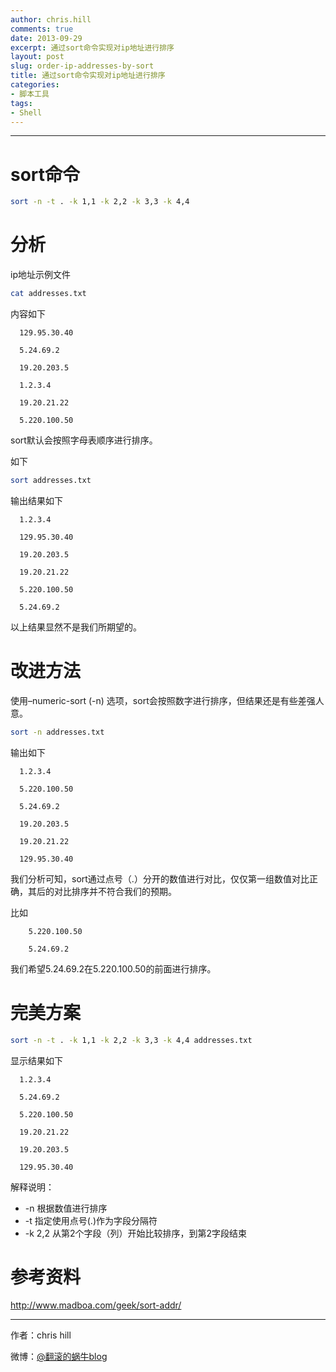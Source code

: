 ```yaml
---
author: chris.hill
comments: true
date: 2013-09-29
excerpt: 通过sort命令实现对ip地址进行排序
layout: post
slug: order-ip-addresses-by-sort
title: 通过sort命令实现对ip地址进行排序
categories:
- 脚本工具
tags:
- Shell
---
```


* * *





# sort命令




    
    
```sh
sort -n -t . -k 1,1 -k 2,2 -k 3,3 -k 4,4
```




<!-- more -->

# 分析





ip地址示例文件




    
```sh
cat addresses.txt
```




内容如下

```
  129.95.30.40  

  5.24.69.2  

  19.20.203.5  

  1.2.3.4  

  19.20.21.22  

  5.220.100.50
```






sort默认会按照字母表顺序进行排序。





如下




    
```sh
sort addresses.txt
```





输出结果如下 
  
```
  1.2.3.4  

  129.95.30.40  

  19.20.203.5  

  19.20.21.22  

  5.220.100.50  

  5.24.69.2
```






以上结果显然不是我们所期望的。





# 改进方法





使用–numeric-sort (-n) 选项，sort会按照数字进行排序，但结果还是有些差强人意。




    
```sh
sort -n addresses.txt
```

输出如下



```
  1.2.3.4  

  5.220.100.50  

  5.24.69.2  

  19.20.203.5  

  19.20.21.22  

  129.95.30.40
```






我们分析可知，sort通过点号（.）分开的数值进行对比，仅仅第一组数值对比正确，其后的对比排序并不符合我们的预期。





比如




```
    5.220.100.50  

    5.24.69.2
```







我们希望5.24.69.2在5.220.100.50的前面进行排序。





# 完美方案




    
```sh
sort -n -t . -k 1,1 -k 2,2 -k 3,3 -k 4,4 addresses.txt
```





显示结果如下




```
  1.2.3.4  

  5.24.69.2  

  5.220.100.50  

  19.20.21.22  

  19.20.203.5  

  129.95.30.40
```






解释说明：


  * -n    根据数值进行排序   
  * -t    指定使用点号(.)作为字段分隔符   
  * -k 2,2    从第2个字段（列）开始比较排序，到第2字段结束   





# 参考资料





<http://www.madboa.com/geek/sort-addr/>





* * *





作者：chris hill





微博：[@翻滚的蜗牛blog](http://www.weibo.com/weittor)



